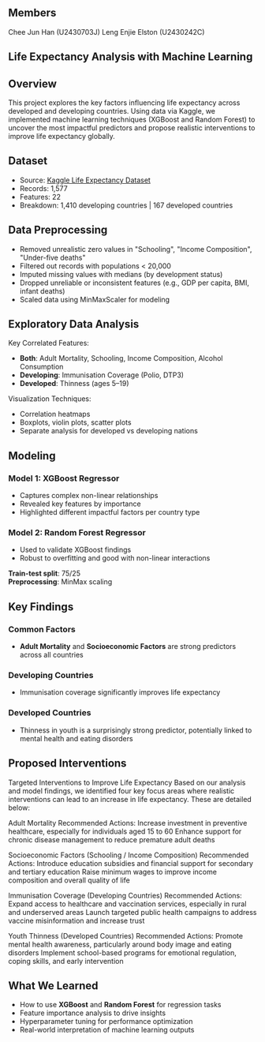 ## Members
Chee Jun Han (U2430703J) 
Leng Enjie Elston (U2430242C) 

## Life Expectancy Analysis with Machine Learning

##  Overview
This project explores the key factors influencing life expectancy across developed and developing countries. Using data via Kaggle, we implemented machine learning techniques (XGBoost and Random Forest) to uncover the most impactful predictors and propose realistic interventions to improve life expectancy globally.

## Dataset
- Source: [Kaggle Life Expectancy Dataset](https://www.kaggle.com/code/varunsaikanuri/life-expectancy-visualization/input)
- Records: 1,577
- Features: 22
- Breakdown: 1,410 developing countries | 167 developed countries


##  Data Preprocessing
- Removed unrealistic zero values in "Schooling", "Income Composition", "Under-five deaths"
- Filtered out records with populations < 20,000
- Imputed missing values with medians (by development status)
- Dropped unreliable or inconsistent features (e.g., GDP per capita, BMI, infant deaths)
- Scaled data using MinMaxScaler for modeling

## Exploratory Data Analysis
Key Correlated Features:
- **Both**: Adult Mortality, Schooling, Income Composition, Alcohol Consumption
- **Developing**: Immunisation Coverage (Polio, DTP3)
- **Developed**: Thinness (ages 5–19)

Visualization Techniques:
- Correlation heatmaps
- Boxplots, violin plots, scatter plots
- Separate analysis for developed vs developing nations

##  Modeling

### Model 1: XGBoost Regressor
- Captures complex non-linear relationships
- Revealed key features by importance
- Highlighted different impactful factors per country type

### Model 2: Random Forest Regressor
- Used to validate XGBoost findings
- Robust to overfitting and good with non-linear interactions

**Train-test split**: 75/25  
**Preprocessing**: MinMax scaling

##  Key Findings

### Common Factors
- **Adult Mortality** and **Socioeconomic Factors** are strong predictors across all countries

### Developing Countries
- Immunisation coverage significantly improves life expectancy

### Developed Countries
- Thinness in youth is a surprisingly strong predictor, potentially linked to mental health and eating disorders



##  Proposed Interventions

 Targeted Interventions to Improve Life Expectancy
Based on our analysis and model findings, we identified four key focus areas where realistic interventions can lead to an increase in life expectancy. These are detailed below:

Adult Mortality
Recommended Actions:
Increase investment in preventive healthcare, especially for individuals aged 15 to 60
Enhance support for chronic disease management to reduce premature adult deaths

Socioeconomic Factors (Schooling / Income Composition)
Recommended Actions:
Introduce education subsidies and financial support for secondary and tertiary education
Raise minimum wages to improve income composition and overall quality of life

Immunisation Coverage (Developing Countries)
Recommended Actions:
Expand access to healthcare and vaccination services, especially in rural and underserved areas
Launch targeted public health campaigns to address vaccine misinformation and increase trust

Youth Thinness (Developed Countries)
Recommended Actions:
Promote mental health awareness, particularly around body image and eating disorders
Implement school-based programs for emotional regulation, coping skills, and early intervention

##  What We Learned
- How to use **XGBoost** and **Random Forest** for regression tasks
- Feature importance analysis to drive insights
- Hyperparameter tuning for performance optimization
- Real-world interpretation of machine learning outputs


